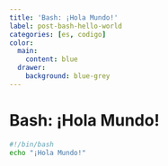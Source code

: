 ```yaml
---
title: 'Bash: ¡Hola Mundo!'
label: post-bash-hello-world
categories: [es, codigo]
color:
  main:
    content: blue
  drawer:
    background: blue-grey
---
```


Bash: ¡Hola Mundo!
==================

```bash
#!/bin/bash
echo "¡Hola Mundo!"
```
